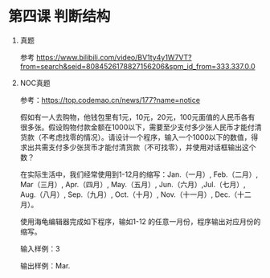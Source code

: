 # 第四课 判断结构





1. 真题

   参考 https://www.bilibili.com/video/BV1ty4y1W7VT?from=search&seid=8084526178827156206&spm_id_from=333.337.0.0

2. NOC真题

   参考：https://top.codemao.cn/news/177?name=notice

   

   假如有一人去购物，他钱包里有1元，10元，20元，100元面值的人民币各有很多张。假设购物付款金额在1000以下，需要至少支付多少张人民币才能付清货款（不考虑找零的情况）。请设计一个程序，输入一个1000以下的数值，得求出共需支付多少张货币才能付清货款（不可找零），并使用对话框输出这个数？

   

   

   在实际生活中，我们经常使用到1-12月的缩写：Jan.（一月）, Feb.（二月）, Mar（三月）, Apr.（四月）, May.（五月）, Jun.（六月）,Jul.（七月）, Aug.（八月）, Sep.（九月）, Oct.（十月）, Nov.（十一月）, Dec.（十二月）。

   使用海龟编辑器完成如下程序，输如1-12 的任意一月份，程序输出对应月份的缩写。

   输入样例：3

   

   输出样例：Mar.

